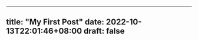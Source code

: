 # 

<!-- ---
title: "Content Placeholder"
_build:
  render: never
  list: never
  publishResources: false
--- -->
---
title: "My First Post"
date: 2022-10-13T22:01:46+08:00
draft: false
---

